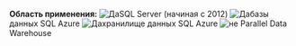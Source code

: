 <Token>**Область применения:** ![Да](media/yes.png)SQL Server (начиная с 2012) ![Да](media/yes.png)базы данных SQL Azure ![Да](media/yes.png)хранилище данных SQL Azure ![не](media/no.png) Parallel Data Warehouse </Token>

